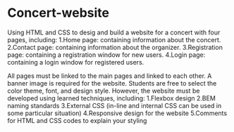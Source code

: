 # Concert-website
Using HTML and CSS to desig and build a website  for  a concert with four pages, including:
1.Home page: containing information about the concert.
2.Contact page: containing information about the organizer.
3.Registration page: containing a registration window for new users.
4.Login page: containing a login window for registered users.

All pages must be linked to the main pages and linked to each other. A banner image is required for the website. Students are free to select the color theme, font, and design style. However, the website must be developed using learned techniques, including:
1.Flexbox design
2.BEM naming standards
3.External CSS (in-line and internal CSS can be used in some particular situation)
4.Responsive design for the website
5.Comments for HTML and CSS codes to explain your styling
